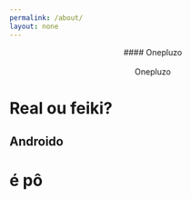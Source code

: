 ```yaml
---
permalink: /about/
layout: none
---
```


<center> #### Onepluzo </center> </br>

<center> Onepluzo </center>

<h1>Real ou feiki?</h1>

## Androido
# é pô
